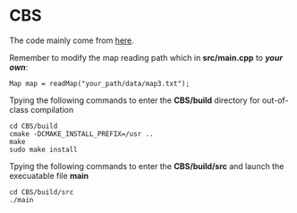 # CBS
The code mainly come from [here](https://github.com/enginbaglayici/ConflictBasedSearch).

Remember to modify the map reading path which in **src/main.cpp** to ***your own***:

    Map map = readMap("your_path/data/map3.txt");

Tpying the following commands to enter the **CBS/build** directory for out-of-class compilation

    cd CBS/build
    cmake -DCMAKE_INSTALL_PREFIX=/usr ..
    make
    sudo make install

Tpying the following commands to enter the **CBS/build/src** and launch the execuatable file **main**

    cd CBS/build/src
    ./main


